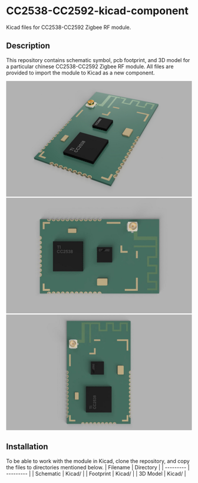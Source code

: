 # CC2538-CC2592-kicad-component
Kicad files for CC2538-CC2592 Zigbee RF module.

## Description
This repository contains schematic symbol, pcb footprint, and 3D model for a particular chinese CC2538-CC2592 Zigbee RF module. All files are provided to import the module to Kicad as a new component. 



![render1](graphics/render1.jpg)
![render2](graphics/render2.jpg)
![render3](graphics/render3.jpg)

## Installation
To be able to work with the module in Kicad, clone the repository, and copy the files to directories mentioned below.
| Filename  | Directory |
| --------- | --------- |
| Schematic | Kicad/ |
| Footprint | Kicad/ |
| 3D Model | Kicad/ |
